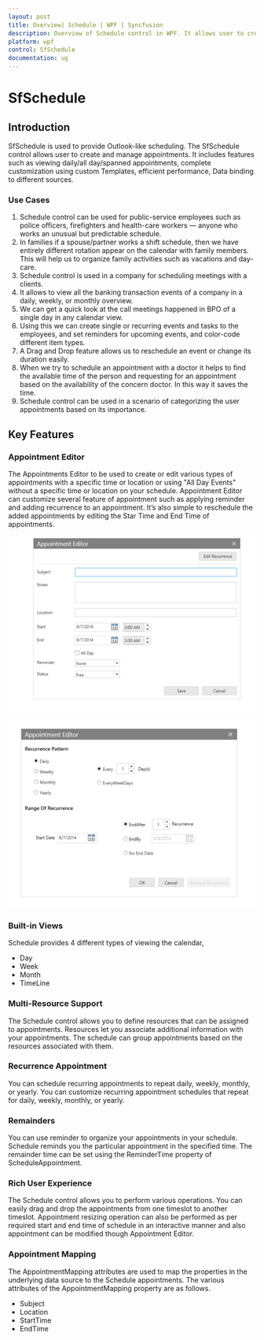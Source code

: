 ```yaml
---
layout: post
title: Overview| Schedule | WPF | Syncfusion
description: Overview of Schedule control in WPF. It allows user to create and manage appointments.
platform: wpf
control: SfSchedule
documentation: ug
---
```


# SfSchedule

## Introduction

SfSchedule is used to provide Outlook-like scheduling. The SfSchedule control allows user to create and manage appointments. It includes features such as viewing daily/all day/spanned appointments, complete customization using custom Templates, efficient performance, Data binding to different sources.



### Use Cases

1. Schedule control can be used for public-service employees such as police officers, firefighters and health-care workers — anyone who works an unusual but predictable schedule.
2. In families if a spouse/partner works a shift schedule, then we have entirely different rotation appear on the calendar with family members. This will help us to organize family activities such as vacations and day-care.
3. Schedule control is used in a company for scheduling meetings with a clients.
4. It allows to view all the banking transaction events of a company in a daily, weekly, or monthly overview.
5. We can get a quick look at the call meetings happened in BPO of a single day in any calendar view.
6. Using this we can create single or recurring events and tasks to the employees, and set reminders for upcoming events, and color-code different item types.
7. A Drag and Drop feature allows us to reschedule an event or change its duration easily.
8. When we try to schedule an appointment with a doctor it helps to find the available time of the person and requesting for an appointment based on the availability of the concern doctor. In this way it saves the time.
9. Schedule control can be used in a scenario of categorizing the user appointments based on its importance. 



## Key Features

### Appointment Editor

The Appointments Editor to be used to create or edit various types of appointments with a specific time or location or using "All Day Events" without a specific time or location on your schedule. Appointment Editor can customize several feature of appointment such as applying reminder and adding recurrence to an appointment. It’s also simple to reschedule the added appointments by editing the Star Time and End Time of appointments.

![Schedule - Overview](Overview_images/Overview_img1.png)





![Schedule - Overview](Overview_images/Overview_img2.png)





### Built-in Views

Schedule provides 4 different types of viewing the calendar, 

* Day
* Week 
* Month
* TimeLine



### Multi-Resource Support

The Schedule control allows you to define resources that can be assigned to appointments. Resources let you associate additional information with your appointments. The schedule can group appointments based on the resources associated with them.

### Recurrence Appointment

You can schedule recurring appointments to repeat daily, weekly, monthly, or yearly. You can customize recurring appointment schedules that repeat for daily, weekly, monthly, or yearly.

### Remainders

You can use reminder to organize your appointments in your schedule. Schedule reminds you the particular appointment in the specified time. The remainder time can be set using the ReminderTime property of ScheduleAppointment.

### Rich User Experience

The Schedule control allows you to perform various operations. You can easily drag and drop the appointments from one timeslot to another timeslot. Appointment resizing operation can also be performed as per required start and end time of schedule in an interactive manner and also appointment can be modified though Appointment Editor.

### Appointment Mapping

The AppointmentMapping attributes are used to map the properties in the underlying data source to the Schedule appointments. The various attributes of the AppointmentMapping property are as follows.  

* Subject
* Location 
* StartTime 
* EndTime



